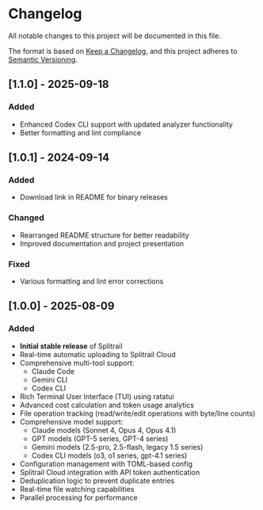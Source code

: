 # Changelog

All notable changes to this project will be documented in this file.

The format is based on [Keep a Changelog](https://keepachangelog.com/en/1.0.0/),
and this project adheres to [Semantic Versioning](https://semver.org/spec/v2.0.0.html).

## [1.1.0] - 2025-09-18

### Added
- Enhanced Codex CLI support with updated analyzer functionality
- Better formatting and lint compliance

## [1.0.1] - 2024-09-14

### Added
- Download link in README for binary releases

### Changed
- Rearranged README structure for better readability
- Improved documentation and project presentation

### Fixed
- Various formatting and lint error corrections

## [1.0.0] - 2025-08-09

### Added

- **Initial stable release** of Splitrail
- Real-time automatic uploading to Splitrail Cloud
- Comprehensive multi-tool support:
  - Claude Code
  - Gemini CLI
  - Codex CLI
- Rich Terminal User Interface (TUI) using ratatui
- Advanced cost calculation and token usage analytics
- File operation tracking (read/write/edit operations with byte/line counts)
- Comprehensive model support:
  - Claude models (Sonnet 4, Opus 4, Opus 4.1)
  - GPT models (GPT-5 series, GPT-4 series)
  - Gemini models (2.5-pro, 2.5-flash, legacy 1.5 series)
  - Codex CLI models (o3, o1 series, gpt-4.1 series)
- Configuration management with TOML-based config
- Splitrail Cloud integration with API token authentication
- Deduplication logic to prevent duplicate entries
- Real-time file watching capabilities
- Parallel processing for performance
